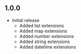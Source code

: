 ## 1.0.0
   * Initial release
      - Added list extensions
      - Added map extensions
      - Added number extensions
      - Added string extensions
      - Added datetime extensions 
